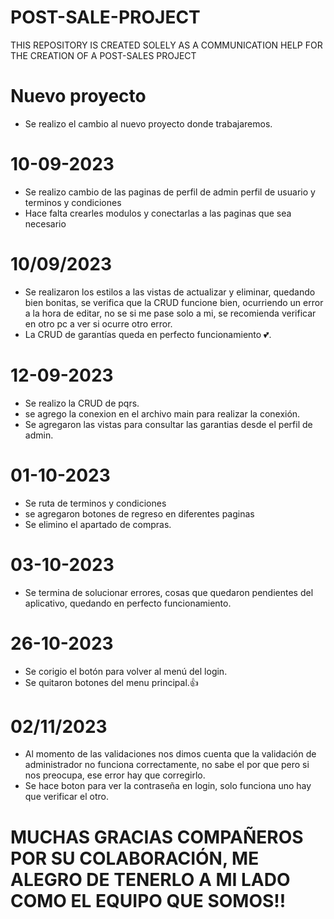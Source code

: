# POST-SALE-PROJECT
THIS REPOSITORY IS CREATED SOLELY AS A COMMUNICATION HELP FOR THE CREATION OF A POST-SALES PROJECT

# Nuevo proyecto
* Se realizo el cambio al nuevo proyecto donde trabajaremos.

# 10-09-2023
* Se realizo cambio de las paginas de perfil de admin perfil de usuario y terminos y condiciones
* Hace falta crearles modulos y conectarlas a las paginas que sea necesario
# 10/09/2023
* Se realizaron los estilos a las vistas de actualizar y eliminar, quedando bien bonitas, se verifica que la CRUD funcione bien, ocurriendo un error a la hora de editar, no se si me pase solo a mi, se recomienda verificar en otro pc a ver si ocurre otro error.
* La CRUD de garantías queda en perfecto funcionamiento 💕.

# 12-09-2023
* Se realizo la CRUD de pqrs.
* se agrego la conexion en el archivo main para realizar la conexión.
* Se agregaron las vistas para consultar las garantias desde el perfil de admin.

# 01-10-2023
* Se ruta de terminos y condiciones
* se agregaron botones de regreso en diferentes paginas
* Se elimino el apartado de compras.
  
# 03-10-2023
* Se termina de solucionar errores, cosas que quedaron pendientes del aplicativo, quedando en perfecto funcionamiento.

# 26-10-2023
* Se corigio el botón para volver al menú del login.
* Se quitaron botones del menu principal.👍

# 02/11/2023
* Al momento de las validaciones nos dimos cuenta que la validación de administrador no funciona correctamente, no sabe el por que pero si nos preocupa, ese error hay que corregirlo.
* Se hace boton para ver la contraseña en login, solo funciona uno hay que verificar el otro.
  
# MUCHAS GRACIAS COMPAÑEROS POR SU COLABORACIÓN, ME ALEGRO DE TENERLO A MI LADO COMO EL EQUIPO QUE SOMOS!!
